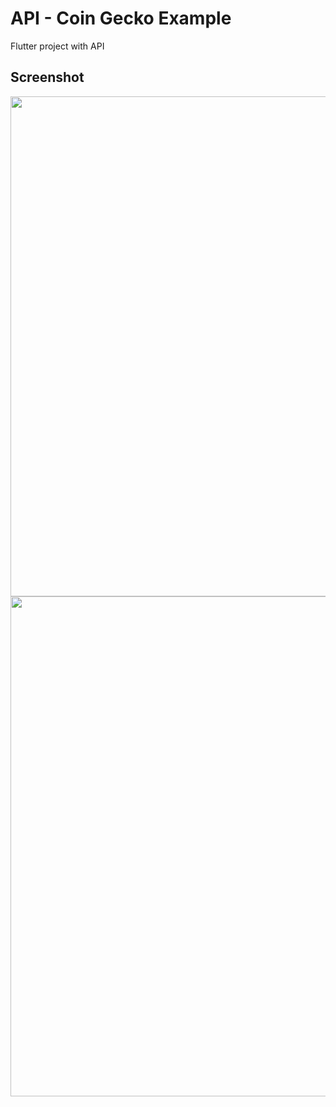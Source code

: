 # API - Coin Gecko Example

Flutter project with API

## Screenshot

<p align="center">
    <img src="https://lh6.googleusercontent.com/d/1nStzeUzxfukr8lzt1hkY40QIGEKL67Zj" height=800/>
    <img src="https://lh6.googleusercontent.com/d/1jMBhkpBI-OvmYXFSlzqd6r_l0fUR-v0Y" height=800/>
</p>

